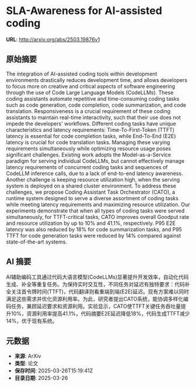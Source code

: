 # SLA-Awareness for AI-assisted coding

**URL**: http://arxiv.org/abs/2503.19876v1

## 原始摘要

The integration of AI-assisted coding tools within development environments
drastically reduces development time, and allows developers to focus more on
creative and critical aspects of software engineering through the use of Code
Large Language Models (CodeLLMs). These coding assistants automate repetitive
and time-consuming coding tasks such as code generation, code completion, code
summarization, and code translation. Responsiveness is a crucial requirement of
these coding assistants to maintain real-time interactivity, such that their
use does not impede the developers' workflows. Different coding tasks have
unique characteristics and latency requirements: Time-To-First-Token (TTFT)
latency is essential for code completion tasks, while End-To-End (E2E) latency
is crucial for code translation tasks. Managing these varying requirements
simultaneously while optimizing resource usage poses significant challenges.
Existing work adopts the Model-as-a-Service paradigm for serving individual
CodeLLMs, but cannot effectively manage latency requirements of concurrent
coding tasks and sequences of CodeLLM inference calls, due to a lack of
end-to-end latency awareness. Another challenge is keeping resource utilization
high, when the serving system is deployed on a shared cluster environment. To
address these challenges, we propose Coding Assistant Task Orchestrator (CATO),
a runtime system designed to serve a diverse assortment of coding tasks while
meeting latency requirements and maximizing resource utilization. Our
experiments demonstrate that when all types of coding tasks were served
simultaneously, for TTFT-critical tasks, CATO improves overall Goodput rate and
resource utilization by up to 10% and 41.1%, respectively. P95 E2E latency was
also reduced by 18% for code summarization tasks, and P95 TTFT for code
generation tasks were reduced by 14% compared against state-of-the-art systems.


## AI 摘要

AI辅助编码工具通过代码大语言模型(CodeLLMs)显著提升开发效率，自动化代码生成、补全等重复任务。为保持实时交互性，不同任务对延迟有独特要求：代码补全关注首令牌时间(TTFT)，代码翻译则看重端到端(E2E)延迟。现有方案难以同时满足这些需求并优化资源利用率。为此，研究者提出CATO系统，能协调多样化编码任务，兼顾延迟要求和资源利用。实验显示，CATO使TTFT关键任务吞吐量提升10%，资源利用率提高41.1%，代码摘要E2E延迟降低18%，代码生成TTFT减少14%，优于现有系统。

## 元数据

- **来源**: ArXiv
- **类型**: 论文
- **保存时间**: 2025-03-26T15:19:41Z
- **目录日期**: 2025-03-26
